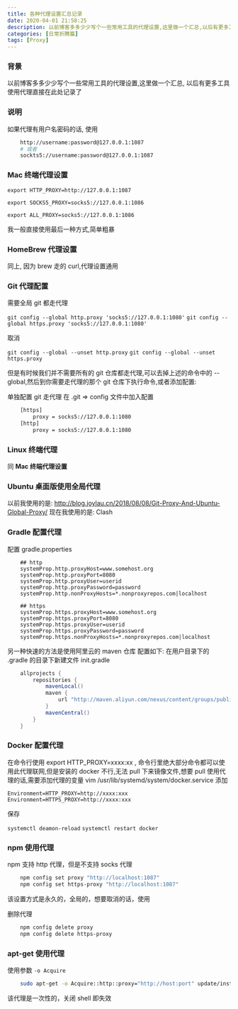 ```yaml
---
title: 各种代理设置汇总记录
date: 2020-04-01 21:58:25
description: 以前博客多多少少写个一些常用工具的代理设置,这里做一个汇总,以后有更多工具使用代理直接在此处记录了
categories: [日常折腾篇]
tags: [Proxy]
---
```


<!-- more -->

### 背景
以前博客多多少少写个一些常用工具的代理设置,这里做一个汇总, 以后有更多工具使用代理直接在此处记录了

### 说明
如果代理有用户名密码的话, 使用

```bash
    http://username:password@127.0.0.1:1087
    # 或者
    sockts5://username:password@127.0.0.1:1087
```

### Mac 终端代理设置
`export HTTP_PROXY=http://127.0.0.1:1087`

`export SOCKS5_PROXY=socks5://127.0.0.1:1086`

`export ALL_PROXY=socks5://127.0.0.1:1086`

我一般直接使用最后一种方式,简单粗暴

### HomeBrew 代理设置
同上, 因为 brew 走的 curl,代理设置通用

### Git 代理配置
需要全局 git 都走代理

`git config --global http.proxy 'socks5://127.0.0.1:1080'`
`git config --global https.proxy 'socks5://127.0.0.1:1080'`

取消

`git config --global --unset http.proxy`
`git config --global --unset https.proxy`

但是有时候我们并不需要所有的 git 仓库都走代理,可以去掉上述的命令中的 --global,然后到你需要走代理的那个 git 仓库下执行命令,或者添加配置:

单独配置 git 走代理
在 .git => config 文件中加入配置

```bash
    [https]
    	proxy = socks5://127.0.0.1:1080
    [http]
    	proxy = socks5://127.0.0.1:1080
```

### Linux 终端代理
同 **Mac 终端代理设置**

### Ubuntu 桌面版使用全局代理
以前我使用的是: http://blog.joylau.cn/2018/08/08/Git-Proxy-And-Ubuntu-Global-Proxy/
现在我使用的是: Clash

### Gradle 配置代理
配置 gradle.properties

```properties
    ## http
    systemProp.http.proxyHost=www.somehost.org
    systemProp.http.proxyPort=8080
    systemProp.http.proxyUser=userid
    systemProp.http.proxyPassword=password
    systemProp.http.nonProxyHosts=*.nonproxyrepos.com|localhost
    
    ## https
    systemProp.https.proxyHost=www.somehost.org
    systemProp.https.proxyPort=8080
    systemProp.https.proxyUser=userid
    systemProp.https.proxyPassword=password
    systemProp.https.nonProxyHosts=*.nonproxyrepos.com|localhost
```

另一种快速的方法是使用阿里云的 maven 仓库
配置如下:
在用户目录下的 .gradle 的目录下新建文件 init.gradle
```groovy
    allprojects {
        repositories {
            mavenLocal()
            maven {
                url "http://maven.aliyun.com/nexus/content/groups/public"
            }
            mavenCentral()
        }
    }
```


### Docker 配置代理
在命令行使用 export HTTP_PROXY=xxxx:xx , 命令行里绝大部分命令都可以使用此代理联网,但是安装的 docker 不行,无法 pull 下来镜像文件,想要 pull 使用代理的话,需要添加代理的变量
vim /usr/lib/systemd/system/docker.service
添加

`Environment=HTTP_PROXY=http://xxxx:xxx`
`Environment=HTTPS_PROXY=http://xxxx:xxx`

保存

`systemctl deamon-reload`
`systemctl restart docker`


### npm 使用代理
npm 支持 http 代理，但是不支持 socks 代理

```bash
    npm config set proxy "http://localhost:1087"
    npm config set https-proxy "http://localhost:1087"
```

该设置方式是永久的，全局的，想要取消的话，使用

删除代理

```bash
    npm config delete proxy
    npm config delete https-proxy
```

### apt-get 使用代理
使用参数 `-o Acquire`

```bash
    sudo apt-get -o Acquire::http::proxy="http://host:port" update/install ...
```

该代理是一次性的，关闭 shell 即失效